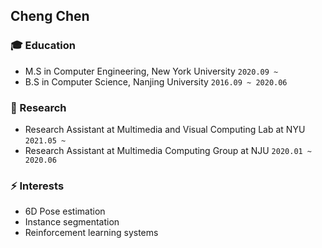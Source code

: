 ## Cheng Chen

### :mortar_board: Education
- M.S in Computer Engineering, New York University `2020.09 ~`
- B.S in Computer Science, Nanjing University `2016.09 ~ 2020.06`

### 🔭 Research
- Research Assistant at Multimedia and Visual Computing Lab at NYU ```2021.05 ~ ```
- Research Assistant at Multimedia Computing Group at NJU ```2020.01 ~ 2020.06```

### ⚡ Interests
- 6D Pose estimation
- Instance segmentation
- Reinforcement learning systems
